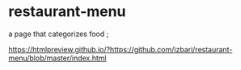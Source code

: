 # restaurant-menu
a page that categorizes food ;


<https://htmlpreview.github.io/?https://github.com/izbari/restaurant-menu/blob/master/index.html> 
